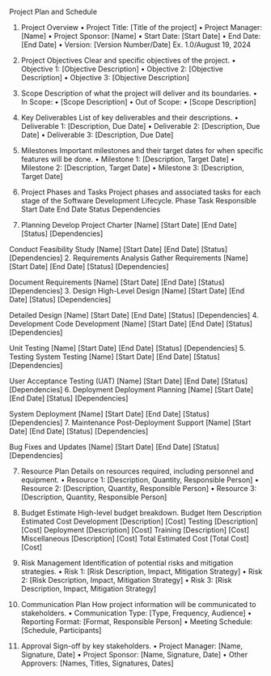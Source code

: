 
Project Plan and Schedule

1. Project Overview
	•	Project Title: [Title of the project]
	•	Project Manager: [Name]
	•	Project Sponsor: [Name]
	•	Start Date: [Start Date]
	•	End Date: [End Date]
	•	Version: [Version Number/Date] Ex. 1.0/August 19, 2024

2. Project Objectives
Clear and specific objectives of the project.
	•	Objective 1: [Objective Description]
	•	Objective 2: [Objective Description]
	•	Objective 3: [Objective Description]

3. Scope
Description of what the project will deliver and its boundaries.
	•	In Scope:
	•	[Scope Description]
	•	Out of Scope:
	•	[Scope Description]

4. Key Deliverables
List of key deliverables and their descriptions.
	•	Deliverable 1: [Description, Due Date]
	•	Deliverable 2: [Description, Due Date]
	•	Deliverable 3: [Description, Due Date]

5. Milestones
Important milestones and their target dates for when specific features will be done.
	•	Milestone 1: [Description, Target Date]
	•	Milestone 2: [Description, Target Date]
	•	Milestone 3: [Description, Target Date]

6. Project Phases and Tasks
Project phases and associated tasks for each stage of the Software Development Lifecycle.
Phase
Task
Responsible
Start Date
End Date
Status
Dependencies
1. Planning
Develop Project Charter
[Name]
[Start Date]
[End Date]
[Status]
[Dependencies]

Conduct Feasibility Study
[Name]
[Start Date]
[End Date]
[Status]
[Dependencies]
2. Requirements Analysis
Gather Requirements
[Name]
[Start Date]
[End Date]
[Status]
[Dependencies]

Document Requirements
[Name]
[Start Date]
[End Date]
[Status]
[Dependencies]
3. Design
High-Level Design
[Name]
[Start Date]
[End Date]
[Status]
[Dependencies]

Detailed Design
[Name]
[Start Date]
[End Date]
[Status]
[Dependencies]
4. Development
Code Development
[Name]
[Start Date]
[End Date]
[Status]
[Dependencies]

Unit Testing
[Name]
[Start Date]
[End Date]
[Status]
[Dependencies]
5. Testing
System Testing
[Name]
[Start Date]
[End Date]
[Status]
[Dependencies]

User Acceptance Testing (UAT)
[Name]
[Start Date]
[End Date]
[Status]
[Dependencies]
6. Deployment
Deployment Planning
[Name]
[Start Date]
[End Date]
[Status]
[Dependencies]

System Deployment
[Name]
[Start Date]
[End Date]
[Status]
[Dependencies]
7. Maintenance
Post-Deployment Support
[Name]
[Start Date]
[End Date]
[Status]
[Dependencies]

Bug Fixes and Updates
[Name]
[Start Date]
[End Date]
[Status]
[Dependencies]

7. Resource Plan
Details on resources required, including personnel and equipment.
	•	Resource 1: [Description, Quantity, Responsible Person]
	•	Resource 2: [Description, Quantity, Responsible Person]
	•	Resource 3: [Description, Quantity, Responsible Person]

8. Budget Estimate
High-level budget breakdown.
Budget Item
Description
Estimated Cost
Development
[Description]
[Cost]
Testing
[Description]
[Cost]
Deployment
[Description]
[Cost]
Training
[Description]
[Cost]
Miscellaneous
[Description]
[Cost]
Total Estimated Cost
[Total Cost]
[Cost]

9. Risk Management
Identification of potential risks and mitigation strategies.
	•	Risk 1: [Risk Description, Impact, Mitigation Strategy]
	•	Risk 2: [Risk Description, Impact, Mitigation Strategy]
	•	Risk 3: [Risk Description, Impact, Mitigation Strategy]

10. Communication Plan
How project information will be communicated to stakeholders.
	•	Communication Type: [Type, Frequency, Audience]
	•	Reporting Format: [Format, Responsible Person]
	•	Meeting Schedule: [Schedule, Participants]

11. Approval
Sign-off by key stakeholders.
	•	Project Manager: [Name, Signature, Date]
	•	Project Sponsor: [Name, Signature, Date]
	•	Other Approvers: [Names, Titles, Signatures, Dates]

